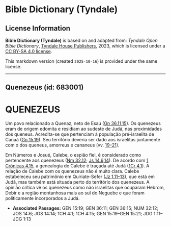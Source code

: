 # Bible Dictionary (Tyndale)

## License Information

**Bible Dictionary (Tyndale)** is based on and adapted from: _Tyndale Open Bible Dictionary_, [Tyndale House Publishers](https://tyndaleopenresources.com/), 2023, which is licensed under a [CC BY-SA 4.0 license](https://creativecommons.org/licenses/by-sa/4.0/legalcode.en).

This markdown version (created `2025-10-16`) is provided under the same license.



--------------------------------

## Quenezeus (id: 683001)

QUENEZEUS
=========

Um povo relacionado a Quenaz, neto de Esaú ([Gn 36\.11,15](https://ref.ly/Gen36:11,Gen36:15)). Os quenezeus eram de origem edomita e residiam ao sudeste de Judá, nas proximidades dos queneus. Acredita\-se que pertenciam à população pré\-israelita de Canaã ([Gn 15\.19](https://ref.ly/Gen15:19)). Seu território deveria ser dado aos israelitas juntamente com o dos queneus, amorreus e cananeus (vv. [19–21](https://ref.ly/Gen15:19-Gen15:21)).

Em Números e Josué, Calebe, o espião fiel, é considerado como pertencente aos quenezeus ([Nm 32\.12](https://ref.ly/Num32:12); [Js 14\.6,14](https://ref.ly/Josh14:6,Josh14:14)). De acordo com [1 Crônicas 4\.15](https://ref.ly/1Chr4:15), a genealogia de Calebe é traçada até Judá ([1Cr 4\.1](https://ref.ly/1Chr4:1)). A relação de Calebe com os quenezeus não é muito clara. Calebe estabeleceu seu patrimônio em Quiriate\-Sefer ([Jz 1\.11–13](https://ref.ly/Judg1:11-Judg1:13)), que está em Judá, mas também está situada perto do território dos quenezeus. A opinião crítica vê os quenezeus como não israelitas que ocuparam Hebrom, Debir e a região montanhosa mais ao sul do Neguebe e que foram politicamente incorporados a Judá.

* **Associated Passages:** GEN 15:19; GEN 36:11; GEN 36:15; NUM 32:12; JOS 14:6; JOS 14:14; 1CH 4:1; 1CH 4:15; GEN 15:19–GEN 15:21; JDG 1:11–JDG 1:13

